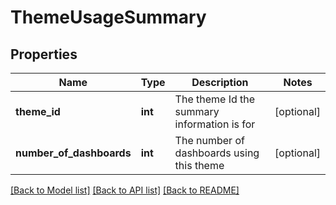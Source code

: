 # ThemeUsageSummary

## Properties
Name | Type | Description | Notes
------------ | ------------- | ------------- | -------------
**theme_id** | **int** | The theme Id the summary information is for | [optional] 
**number_of_dashboards** | **int** | The number of dashboards using this theme | [optional] 

[[Back to Model list]](../README.md#documentation-for-models) [[Back to API list]](../README.md#documentation-for-api-endpoints) [[Back to README]](../README.md)


